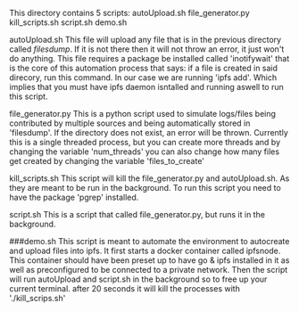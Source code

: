 This directory contains 5 scripts:
autoUpload.sh
file_generator.py
kill_scripts.sh
script.sh
demo.sh

autoUpload.sh
	This file will upload any file that is in the previous directory called *filesdump*. If it is not there then it will not throw an error, it just won't do anything. This file requires a package be installed called 'inotifywait' that is the core of this automation process that says: if a file is created in said direcory, run this command.
	In our case we are running 'ipfs add'. Which implies that you must have ipfs daemon isntalled and running aswell to run this script.

file_generator.py
	This is a python script used to simulate logs/files being contributed by multiple sources and being automatically stored in 'filesdump'. If the directory does not exist, an error will be thrown. Currently this is a single threaded process, but you can create more threads and by changing the variable 'num_threads' you can also change how many files get created by changing the variable 'files_to_create'

kill_scripts.sh
	This script will kill the file_generator.py and autoUpload.sh. As they are meant to be run in the background. To run this script you need to have the package 'pgrep' installed.

script.sh
	This is a script that called file_generator.py, but runs it in the background.

###demo.sh
	This script is meant to automate the environment to autocreate and upload files into ipfs. It first starts a docker container called ipfsnode. This container should have been preset up to have go & ipfs installed in it as well as preconfigured to be connected to a private network. Then the script will run autoUpload and script.sh in the background so to free up your current terminal. after 20 seconds it will kill the processes with './kill_scrips.sh'
